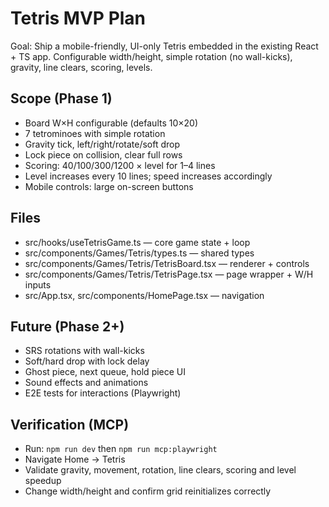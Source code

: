 # Tetris MVP Plan

Goal: Ship a mobile-friendly, UI-only Tetris embedded in the existing React + TS app. Configurable width/height, simple rotation (no wall-kicks), gravity, line clears, scoring, levels.

## Scope (Phase 1)
- Board W×H configurable (defaults 10×20)
- 7 tetrominoes with simple rotation
- Gravity tick, left/right/rotate/soft drop
- Lock piece on collision, clear full rows
- Scoring: 40/100/300/1200 × level for 1–4 lines
- Level increases every 10 lines; speed increases accordingly
- Mobile controls: large on-screen buttons

## Files
- src/hooks/useTetrisGame.ts — core game state + loop
- src/components/Games/Tetris/types.ts — shared types
- src/components/Games/Tetris/TetrisBoard.tsx — renderer + controls
- src/components/Games/Tetris/TetrisPage.tsx — page wrapper + W/H inputs
- src/App.tsx, src/components/HomePage.tsx — navigation

## Future (Phase 2+)
- SRS rotations with wall-kicks
- Soft/hard drop with lock delay
- Ghost piece, next queue, hold piece UI
- Sound effects and animations
- E2E tests for interactions (Playwright)

## Verification (MCP)
- Run: `npm run dev` then `npm run mcp:playwright`
- Navigate Home → Tetris
- Validate gravity, movement, rotation, line clears, scoring and level speedup
- Change width/height and confirm grid reinitializes correctly
